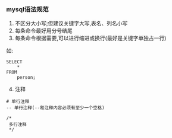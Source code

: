 ### mysql语法规范

1. 不区分大小写;但建议关键字大写,表名、列名小写
2. 每条命令最好用分号结尾
3. 每条命令根据需要,可以进行缩进或换行(最好是关键字单独占一行)

如:

```mysql
SELECT 
    *
FROM
    person;
```

4. 注释

```mysql
# 单行注释
-- 单行注释(--和注释内容必须有至少一个空格)

/*
 多行注释
 */
```